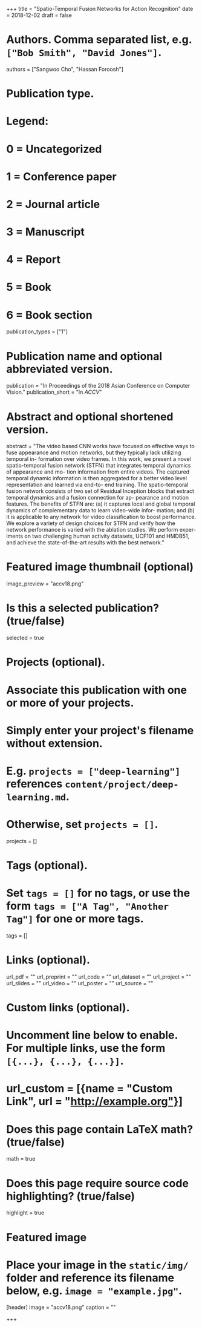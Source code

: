 +++
title = "Spatio-Temporal Fusion Networks for Action Recognition"
date = 2018-12-02
draft = false

# Authors. Comma separated list, e.g. `["Bob Smith", "David Jones"]`.
authors = ["Sangwoo Cho", "Hassan Foroosh"]

# Publication type.
# Legend:
# 0 = Uncategorized
# 1 = Conference paper
# 2 = Journal article
# 3 = Manuscript
# 4 = Report
# 5 = Book
# 6 = Book section
publication_types = ["1"]

# Publication name and optional abbreviated version.
publication = "In Proceedings of the 2018 Asian Conference on
Computer Vision."
publication_short = "In *ACCV*"

# Abstract and optional shortened version.
abstract = "The video based CNN works have focused on effective ways to fuse
appearance and motion networks, but they typically lack utilizing temporal in-
formation over video frames. In this work, we present a novel spatio-temporal
fusion network (STFN) that integrates temporal dynamics of appearance and mo-
tion information from entire videos. The captured temporal dynamic information
is then aggregated for a better video level representation and learned via end-to-
end training. The spatio-temporal fusion network consists of two set of Residual
Inception blocks that extract temporal dynamics and a fusion connection for ap-
pearance and motion features. The benefits of STFN are: (a) it captures local
and global temporal dynamics of complementary data to learn video-wide infor-
mation; and (b) it is applicable to any network for video classification to boost
performance. We explore a variety of design choices for STFN and verify how
the network performance is varied with the ablation studies. We perform exper-
iments on two challenging human activity datasets, UCF101 and HMDB51, and
achieve the state-of-the-art results with the best network."

# Featured image thumbnail (optional)
image_preview = "accv18.png"

# Is this a selected publication? (true/false)
selected = true

# Projects (optional).
#   Associate this publication with one or more of your projects.
#   Simply enter your project's filename without extension.
#   E.g. `projects = ["deep-learning"]` references `content/project/deep-learning.md`.
#   Otherwise, set `projects = []`.
projects = []

# Tags (optional).
#   Set `tags = []` for no tags, or use the form `tags = ["A Tag", "Another Tag"]` for one or more tags.
tags = []

# Links (optional).
url_pdf = ""
url_preprint = ""
url_code = ""
url_dataset = ""
url_project = ""
url_slides = ""
url_video = ""
url_poster = ""
url_source = ""

# Custom links (optional).
#   Uncomment line below to enable. For multiple links, use the form `[{...}, {...}, {...}]`.
# url_custom = [{name = "Custom Link", url = "http://example.org"}]

# Does this page contain LaTeX math? (true/false)
math = true

# Does this page require source code highlighting? (true/false)
highlight = true

# Featured image
# Place your image in the `static/img/` folder and reference its filename below, e.g. `image = "example.jpg"`.
[header]
image = "accv18.png"
caption = ""

+++

